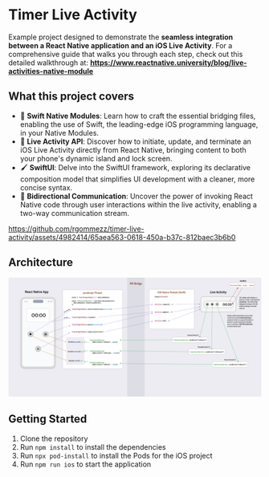 # Timer Live Activity

Example project designed to demonstrate the **seamless integration between a React Native application and an iOS Live Activity**. 
For a comprehensive guide that walks you through each step, check out this detailed walkthrough at: **https://www.reactnative.university/blog/live-activities-native-module**

## What this project covers

- 🍏 **Swift Native Modules**: Learn how to craft the essential bridging files, enabling the use of Swift, the leading-edge iOS programming language, in your Native Modules.
- 🚀 **Live Activity API**: Discover how to initiate, update, and terminate an iOS Live Activity directly from React Native, bringing content to both your phone's dynamic island and lock screen.
- 🖌️ **SwiftUI**: Delve into the SwiftUI framework, exploring its declarative composition model that simplifies UI development with a cleaner, more concise syntax.
- 🔌 **Bidirectional Communication**: Uncover the power of invoking React Native code through user interactions within the live activity, enabling a two-way communication stream.

https://github.com/rgommezz/timer-live-activity/assets/4982414/65aea563-0618-450a-b37c-812baec3b6b0

## Architecture
![](./assets/timer_live_activity_architecture.png)


## Getting Started

1. Clone the repository
2. Run `npm install` to install the dependencies
3. Run `npx pod-install` to install the Pods for the iOS project
4. Run `npm run ios` to start the application

